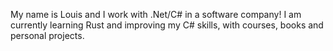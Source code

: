 My name is Louis and I work with .Net/C# in a software company!
I am currently learning Rust and improving my C# skills, with courses, books and personal projects.

